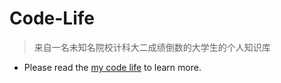 # Code-Life
> 来自一名未知名院校计科大二成绩倒数的大学生的个人知识库

- Please read the [my code life](https://github.com/Wenrh2004/Code-Life/blob/main/My%20Code%20Life.md) to learn more.

